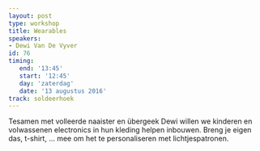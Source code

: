```yaml
---
layout: post
type: workshop
title: Wearables
speakers:
- Dewi Van De Vyver
id: 76
timing: 
   end: '13:45'
   start: '12:45'
   day: 'zaterdag'
   date: '13 augustus 2016'
track: soldeerhoek
---
```

Tesamen met volleerde naaister en übergeek Dewi willen we kinderen en volwassenen electronics in hun kleding helpen inbouwen. Breng je eigen das, t-shirt, ... mee om het te personaliseren met lichtjespatronen.